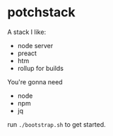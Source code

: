 # potchstack

A stack I like:

* node server
* preact
* htm
* rollup for builds

You're gonna need

* node
* npm
* jq

run `./bootstrap.sh` to get started.